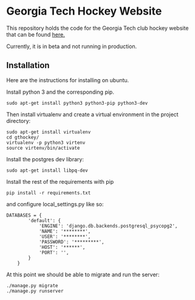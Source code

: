 # Georgia Tech Hockey Website

This repository holds the code for the Georgia Tech club hockey website that can be found [here.](http://www.gthockey.com)

Currently, it is in beta and not running in production.

## Installation

Here are the instructions for installing on ubuntu.

Install python 3 and the corresponding pip.

```
sudo apt-get install python3 python3-pip python3-dev
```

Then install virtualenv and create a virtual environment in the project directory:

```
sudo apt-get install virtualenv
cd gthockey/
virtualenv -p python3 virtenv
source virtenv/bin/activate
```

Install the postgres dev library:
```
sudo apt-get install libpq-dev
```

Install the rest of the requirements with pip

```
pip install -r requirements.txt
```



and configure local_settings.py like so:

```
DATABASES = {
        'default': {
            'ENGINE': 'django.db.backends.postgresql_psycopg2',
            'NAME': '********',
            'USER': '********',
            'PASSWORD': '*********',
            'HOST': '******',
            'PORT': '',
        }
    }

```

At this point we should be able to migrate and run the server:

```
./manage.py migrate
./manage.py runserver
```

